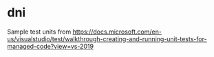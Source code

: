 # dni

Sample test units from https://docs.microsoft.com/en-us/visualstudio/test/walkthrough-creating-and-running-unit-tests-for-managed-code?view=vs-2019
